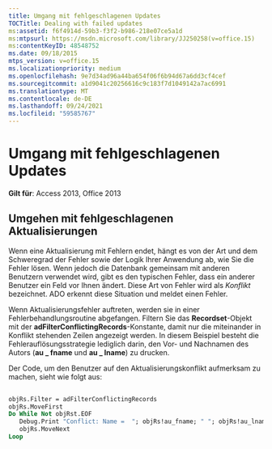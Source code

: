 ```yaml
---
title: Umgang mit fehlgeschlagenen Updates
TOCTitle: Dealing with failed updates
ms:assetid: f6f4914d-59b3-f3f2-b986-218e07ce5a1d
ms:mtpsurl: https://msdn.microsoft.com/library/JJ250258(v=office.15)
ms:contentKeyID: 48548752
ms.date: 09/18/2015
mtps_version: v=office.15
ms.localizationpriority: medium
ms.openlocfilehash: 9e7d34ad96a44ba654f06f6b94d67a6dd3cf4cef
ms.sourcegitcommit: a1d9041c20256616c9c183f7d1049142a7ac6991
ms.translationtype: MT
ms.contentlocale: de-DE
ms.lasthandoff: 09/24/2021
ms.locfileid: "59585767"
---
```

# <a name="dealing-with-failed-updates"></a>Umgang mit fehlgeschlagenen Updates

**Gilt für**: Access 2013, Office 2013

## <a name="dealing-with-failed-updates"></a>Umgehen mit fehlgeschlagenen Aktualisierungen

Wenn eine Aktualisierung mit Fehlern endet, hängt es von der Art und dem Schweregrad der Fehler sowie der Logik Ihrer Anwendung ab, wie Sie die Fehler lösen. Wenn jedoch die Datenbank gemeinsam mit anderen Benutzern verwendet wird, gibt es den typischen Fehler, dass ein anderer Benutzer ein Feld vor Ihnen ändert. Diese Art von Fehler wird als *Konflikt* bezeichnet. ADO erkennt diese Situation und meldet einen Fehler.

Wenn Aktualisierungsfehler auftreten, werden sie in einer Fehlerbehandlungsroutine abgefangen. Filtern Sie das **Recordset**-Objekt mit der **adFilterConflictingRecords**-Konstante, damit nur die miteinander in Konflikt stehenden Zeilen angezeigt werden. In diesem Beispiel besteht die Fehlerauflösungsstrategie lediglich darin, den Vor- und Nachnamen des Autors (**au \_ fname** und **au \_ lname**) zu drucken.

Der Code, um den Benutzer auf den Aktualisierungskonflikt aufmerksam zu machen, sieht wie folgt aus:

```vb 
 
objRs.Filter = adFilterConflictingRecords 
objRs.MoveFirst 
Do While Not objRst.EOF 
   Debug.Print "Conflict: Name =  "; objRs!au_fname; " "; objRs!au_lname 
   objRs.MoveNext 
Loop 
```

